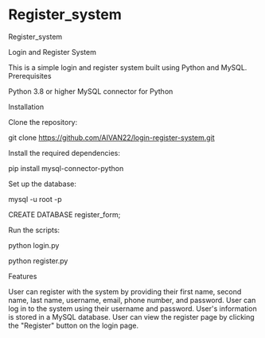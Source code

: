 # Register_system
Register_system

Login and Register System

This is a simple login and register system built using Python and MySQL. Prerequisites

Python 3.8 or higher
MySQL connector for Python

Installation

Clone the repository:

git clone https://github.com/AIVAN22/login-register-system.git

Install the required dependencies:

pip install mysql-connector-python

Set up the database:

mysql -u root -p

CREATE DATABASE register_form;

Run the scripts:

python login.py

python register.py

Features

User can register with the system by providing their first name, second name, last name, username, email, phone number, and password.
User can log in to the system using their username and password.
User's information is stored in a MySQL database.
User can view the register page by clicking the "Register" button on the login page.
